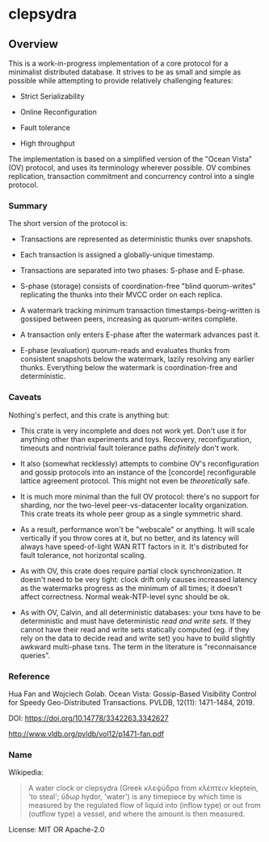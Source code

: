 # clepsydra

## Overview

This is a work-in-progress implementation of a core protocol for a minimalist
distributed database. It strives to be as small and simple as possible while
attempting to provide relatively challenging features:

  - Strict Serializability

  - Online Reconfiguration

  - Fault tolerance

  - High throughput

The implementation is based on a simplified version of the "Ocean Vista"
(OV) protocol, and uses its terminology wherever possible. OV combines
replication, transaction commitment and concurrency control into a single
protocol.

### Summary

The short version of the protocol is:

  - Transactions are represented as deterministic thunks over snapshots.

  - Each transaction is assigned a globally-unique timestamp.

  - Transactions are separated into two phases: S-phase and E-phase.

  - S-phase (storage) consists of coordination-free "blind quorum-writes"
    replicating the thunks into their MVCC order on each replica.

  - A watermark tracking minimum transaction timestamps-being-written is
    gossiped between peers, increasing as quorum-writes complete.

  - A transaction only enters E-phase after the watermark advances past it.

  - E-phase (evaluation) quorum-reads and evaluates thunks from consistent
    snapshots below the watermark, lazily resolving any earlier thunks.
    Everything below the watermark is coordination-free and deterministic.

### Caveats

Nothing's perfect, and this crate is anything but:

 - This crate is very incomplete and does not work yet. Don't use it for
   anything other than experiments and toys. Recovery, reconfiguration,
   timeouts and nontrivial fault tolerance paths _definitely_ don't work.

 - It also (somewhat recklessly) attempts to combine OV's reconfiguration
   and gossip protocols into an instance of the [concorde] reconfigurable
   lattice agreement protocol. This might not even be _theoretically_ safe.

 - It is much more minimal than the full OV protocol: there's no support
   for sharding, nor the two-level peer-vs-datacenter locality organization.
   This crate treats its whole peer group as a single symmetric shard.

 - As a result, performance won't be "webscale" or anything. It will scale
   vertically if you throw cores at it, but no better, and its latency will
   always have speed-of-light WAN RTT factors in it. It's distributed for
   fault tolerance, not horizontal scaling.

 - As with OV, this crate does require partial clock synchronization. It
   doesn't need to be very tight: clock drift only causes increased
   latency as the watermarks progress as the minimum of all times; it
   doesn't affect correctness. Normal weak-NTP-level sync should be ok.

 - As with OV, Calvin, and all deterministic databases: your txns have to be
   deterministic and must have deterministic _read and write sets_. If they
   cannot have their read and write sets statically computed (eg. if they
   rely on the data to decide read and write set) you have to build slightly
   awkward multi-phase txns. The term in the literature is "reconnaisance
   queries".

### Reference

Hua Fan and Wojciech Golab. Ocean Vista: Gossip-Based Visibility Control for
Speedy Geo-Distributed Transactions. PVLDB, 12(11): 1471-1484, 2019.

DOI: <https://doi.org/10.14778/3342263.3342627>

<http://www.vldb.org/pvldb/vol12/p1471-fan.pdf>

### Name

Wikipedia:

> A water clock or clepsydra (Greek κλεψύδρα from κλέπτειν kleptein, 'to
> steal'; ὕδωρ hydor, 'water') is any timepiece by which time is measured by
> the regulated flow of liquid into (inflow type) or out from (outflow type)
> a vessel, and where the amount is then measured.


License: MIT OR Apache-2.0
